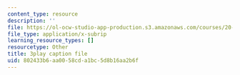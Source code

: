 ```yaml
---
content_type: resource
description: ''
file: https://ol-ocw-studio-app-production.s3.amazonaws.com/courses/20-219-becoming-the-next-bill-nye-writing-and-hosting-the-educational-show-january-iap-2015/802433b6aa0058cda1bc5d8b16aa2b6f_BZfqcnlpofI.vtt
file_type: application/x-subrip
learning_resource_types: []
resourcetype: Other
title: 3play caption file
uid: 802433b6-aa00-58cd-a1bc-5d8b16aa2b6f
---
```


